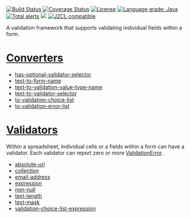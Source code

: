 [![Build Status](https://github.com/mP1/walkingkooka-validation/actions/workflows/build.yaml/badge.svg)](https://github.com/mP1/walkingkooka-validation/actions/workflows/build.yaml/badge.svg)
[![Coverage Status](https://coveralls.io/repos/github/mP1/walkingkooka-validation/badge.svg?branch=master)](https://coveralls.io/repos/github/mP1/walkingkooka-validation?branch=master)
[![License](https://img.shields.io/badge/License-Apache%202.0-blue.svg)](https://opensource.org/licenses/Apache-2.0)
[![Language grade: Java](https://img.shields.io/lgtm/grade/java/g/mP1/walkingkooka-validation.svg?logo=lgtm&logoWidth=18)](https://lgtm.com/projects/g/mP1/walkingkooka-validation/context:java)
[![Total alerts](https://img.shields.io/lgtm/alerts/g/mP1/walkingkooka-validation.svg?logo=lgtm&logoWidth=18)](https://lgtm.com/projects/g/mP1/walkingkooka-validation/alerts/)
![](https://tokei.rs/b1/github/mP1/walkingkooka-validation)
[![J2CL compatible](https://img.shields.io/badge/J2CL-compatible-brightgreen.svg)](https://github.com/mP1/j2cl-central)

A validation framework that supports validating individual fields within a form.

# [Converters](https://github.com/mP1/walkingkooka-convert/blob/master/src/main/java/walkingkooka/convert/Converter.java)

- [has-optional-validator-selector](https://github.com/mP1/walkingkooka-validation/blob/master/src/main/java/walkingkooka/validation/convert/HasOptionalValidatorSelectorConverter.java)
- [text-to-form-name](https://github.com/mP1/walkingkooka-validation/blob/master/src/main/java/walkingkooka/validation/convert/TextToFormNameConverter.java)
- [text-to-validation-value-type-name](https://github.com/mP1/walkingkooka-validation/blob/master/src/main/java/walkingkooka/validation/convert/TextToValidationValueTypeNameConverter.java)
- [text-to-validator-selector](https://github.com/mP1/walkingkooka-validation/blob/master/src/main/java/walkingkooka/validation/convert/TextToValidatorSelectorConverter.java)
- [to-validation-choice-list](https://github.com/mP1/walkingkooka-validation/blob/master/src/main/java/walkingkooka/validation/convert/ValidationChoiceListConverter.java)
- [to-validation-error-list](https://github.com/mP1/walkingkooka-validation/blob/master/src/main/java/walkingkooka/validation/convert/ValidationErrorListConverter.java)

# [Validators](https://github.com/mP1/walkingkooka-validation/blob/master/src/main/java/walkingkooka/validation/Validator.java)

Within a spreadsheet, individual cells or a fields within a form can have a validator. Each validator can report zero
or more [ValidationError](https://github.com/mP1/walkingkooka-validation/blob/master/src/main/java/walkingkooka/validation/ValidationError.java).

- [absolute-url](https://github.com/mP1/walkingkooka-validation/blob/master/src/main/java/walkingkooka/validation/AbsoluteUrlValidator.java)
- [collection](https://github.com/mP1/walkingkooka-validation/blob/master/src/main/javex/walkingkooka/validation/ValidatorCollection.java)
- [email-address](https://github.com/mP1/walkingkooka-validation/blob/master/src/main/java/walkingkooka/validation/EmailAddressValidator.java)
- [expression](https://github.com/mP1/walkingkooka-validation/blob/master/src/main/java/walkingkooka/validation/ExpressionValidator.java)
- [non-null](https://github.com/mP1/walkingkooka-validation/blob/master/src/main/java/walkingkooka/validation/NonNullValidator.java)
- [text-length](https://github.com/mP1/walkingkooka-validation/blob/master/src/main/java/walkingkooka/validation/TextLengthValidator.java)
- [text-mask](https://github.com/mP1/walkingkooka-validation/blob/master/src/main/java/walkingkooka/validation/TextMaskValidator.java)
- [validation-choice-list-expression](https://github.com/mP1/walkingkooka-validation/blob/master/src/main/javex/walkingkooka/validation/ValidationChoiceListExpressionValidator.java)